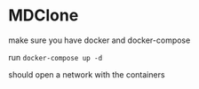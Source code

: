 # MDClone

make sure you have docker and docker-compose

run `docker-compose up -d`

should open a network with the containers
